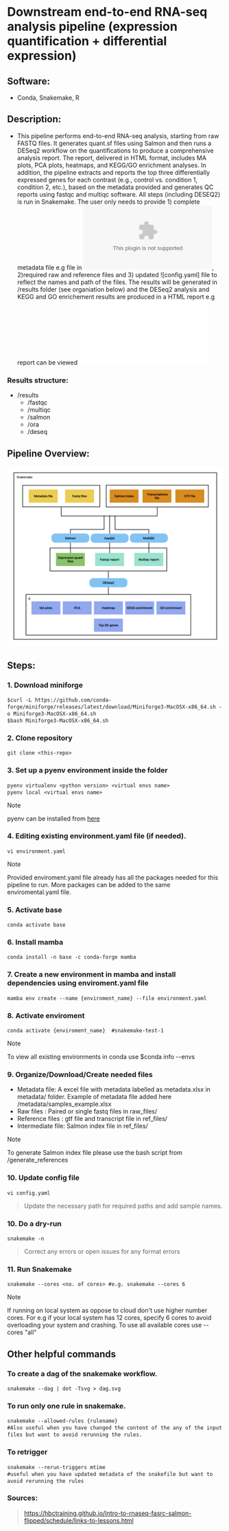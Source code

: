 # Downstream end-to-end RNA-seq analysis pipeline (expression quantification + differential expression)

## Software:
- Conda, Snakemake, R

## Description: 
- This pipeline performs end-to-end RNA-seq analysis, starting from raw FASTQ files. It generates quant.sf files using Salmon and then runs a DESeq2 workflow on the quantifications to produce a comprehensive analysis report. The report, delivered in HTML format, includes MA plots, PCA plots, heatmaps, and KEGG/GO enrichment analyses. In addition, the pipeline extracts and reports the top three differentially expressed genes for each contrast (e.g., control vs. condition 1, condition 2, etc.), based on the metadata provided and generates QC reports using fastqc and multiqc software. All steps (including DESEQ2) is run in Snakemake. The user only needs to provide 1) complete metadata file e.g file in ![samples.xlsx](/metadata/samples_example.xlsx), 2)required raw and reference files and 3) updated ![config.yaml] file to reflect the names and path of the files. The results will be generated in /results folder (see organiation below) and the DESeq2 analysis and KEGG and GO enrichement results are produced in a HTML report e.g report can be viewed ![here](/results/deseq/deseq_analysis_example.html)

### Results structure:
- /results
    - /fastqc  
    - /multiqc 
    - /salmon
    - /ora
    - /deseq

## Pipeline Overview:
![Overview](/images/Overview.png)

## Steps:

### 1. Download miniforge
```
$curl -L https://github.com/conda-forge/miniforge/releases/latest/download/Miniforge3-MacOSX-x86_64.sh -o Miniforge3-MacOSX-x86_64.sh
$bash Miniforge3-MacOSX-x86_64.sh
```

### 2. Clone repository

```
git clone <this-repo>
```

### 3. Set up a pyenv environment inside the folder
```
pyenv virtualenv <python version> <virtual envs name> 
pyenv local <virtual envs name>
```
> [!NOTE] 
> pyenv can be installed from [here](https://github.com/pyenv/pyenv/blob/master/README.md#installation)


### 4. Editing existing environment.yaml file (if needed).
```
vi environment.yaml 
```
> [!NOTE]
> Provided enviroment.yaml file already has all the packages needed for this pipeline to run. More packages can be added to the same enviromental.yaml file.

### 5. Activate base
```
conda activate base
```

### 6. Install mamba
```
conda install -n base -c conda-forge mamba
```

### 7. Create a new environment in mamba and install dependencies using enviroment.yaml file
```
mamba env create --name {enviroment_name} --file environment.yaml
```

### 8. Activate enviroment
```
conda activate {enviroment_name}  #snakemake-test-1
```
> [!NOTE]
> To view all existing environments in conda use $conda info --envs
 
### 9. Organize/Download/Create needed files

- Metadata file: A excel file with metadata labelled as metadata.xlsx in metadata/ folder. Example of metadata file added here /metadata/samples_example.xlsx
- Raw files : Paired or single fastq files in raw_files/
- Reference files : gtf file and transcript file in ref_files/
- Intermediate file: Salmon index file in ref_files/
> [!Note]
> To generate Salmon index file please use the bash script from /generate_references

### 10. Update config file

```
vi config.yaml
```
> Update the necessary path for required paths and add sample names. 

### 10. Do a dry-run
```
snakemake -n
```   
> Correct any errors or open issues for any format errors

### 11. Run Snakemake 
```
snakemake --cores <no. of cores> #e.g. snakemake --cores 6
```
> [!Note]
> If running on local system as oppose to cloud don't use higher number cores. For e.g if your local system has 12 cores, specify 6 cores to avoid overloading your system and crashing. To use all available cores use --cores "all"

## Other helpful commands
### To create a dag of the snakemake workflow. 
```
snakemake --dag | dot -Tsvg > dag.svg
```
### To run only one rule in snakemake. 
```
snakemake --allowed-rules {rulename} 
#Also useful when you have changed the content of the any of the input files but want to avoid rerunning the rules.
```
### To retrigger 
```
snakemake --rerun-triggers mtime
#useful when you have updated metadata of the snakefile but want to avoid rerunning the rules
```
### Sources:
> https://hbctraining.github.io/Intro-to-rnaseq-fasrc-salmon-flipped/schedule/links-to-lessons.html



